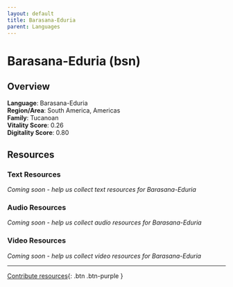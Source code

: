 ```yaml
---
layout: default
title: Barasana-Eduria
parent: Languages
---
```


# Barasana-Eduria (bsn)

## Overview

**Language**: Barasana-Eduria  
**Region/Area**: South America, Americas  
**Family**: Tucanoan  
**Vitality Score**: 0.26  
**Digitality Score**: 0.80  

## Resources

### Text Resources
*Coming soon - help us collect text resources for Barasana-Eduria*

### Audio Resources
*Coming soon - help us collect audio resources for Barasana-Eduria*

### Video Resources
*Coming soon - help us collect video resources for Barasana-Eduria*

---

[Contribute resources](https://fairtrain.github.io/){: .btn .btn-purple }
